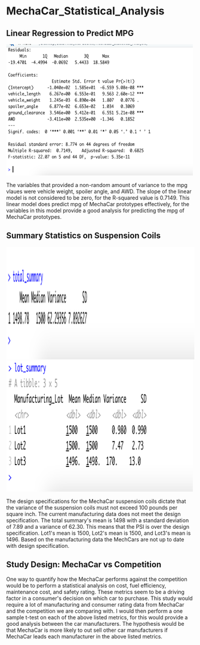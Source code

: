 # MechaCar_Statistical_Analysis

## Linear Regression to Predict MPG

<img src="https://github.com/bwheeler98/MechaCar_Statistical_Analysis/blob/172dd8ffbd879942381a06225e1335f49c695942/Screen%20Shot%202022-07-03%20at%2011.50.14%20AM.png" width="500" height="350">

The variables that provided a non-random amount of variance to the mpg vlaues were vehicle weight, spoiler angle, and AWD.  The slope of the linear model is not considered to be zero, for the R-squared value is 0.7149.  This linear model does predict mpg of MechaCar prototypes effectively, for the variables in this model provide a good analysis for predicting the mpg of MechaCar prototypes.

## Summary Statistics on Suspension Coils

<img src="https://github.com/bwheeler98/MechaCar_Statistical_Analysis/blob/349f23ce1b3adf4b9df260ba9b3dfbd6db86f8c4/Screen%20Shot%202022-07-06%20at%203.22.03%20PM.png" width="700" height="300">

<img src="https://github.com/bwheeler98/MechaCar_Statistical_Analysis/blob/4a5c324b001e24c15bd12288b4128e7e49f79e6e/Screen%20Shot%202022-07-06%20at%203.26.03%20PM.png" width="500" height="350">

The design specifications for the MechaCar suspension coils dictate that the variance of the suspension coils must not exceed 100 pounds per square inch.  The current manufacturing data does not meet the design specification.  The total summary's mean is 1498 with a standard deviation of 7.89 and a variance of 62.30.  This means that the PSI is over the design specification.  Lot1's mean is 1500, Lot2's mean is 1500, and Lot3's mean is 1496.  Based on the manufacturing data the MechCars are not up to date with design specification.

## Study Design: MechaCar vs Competition

One way to quantify how the MechaCar performs against the competition would be to perform a statistical analysis on cost, fuel efficiency, maintenance cost, and safety rating.  These metrics seem to be a driving factor in a consumer's decision on which car to purchase.  This study would require a lot of manufacturing and consumer rating data from MechaCar and the competition we are comparing with.  I would then perform a one sample t-test on each of the above listed metrics, for this would provide a good analysis between the car manufacturers.  The hypothesis would be that MechaCar is more likely to out sell other car manufacturers if MechaCar leads each manufacturer in the above listed metrics.
